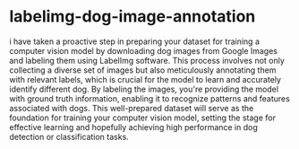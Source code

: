 # labelimg-dog-image-annotation

i have taken a proactive step in preparing your dataset for training a computer vision model by downloading dog images from Google Images and labeling them using LabelImg software. This process involves not only collecting a diverse set of images but also meticulously annotating them with relevant labels, which is crucial for the model to learn and accurately identify different dog. By labeling the images, you're providing the model with ground truth information, enabling it to recognize patterns and features associated with dogs. This well-prepared dataset will serve as the foundation for training your computer vision model, setting the stage for effective learning and hopefully achieving high performance in dog detection or classification tasks.
